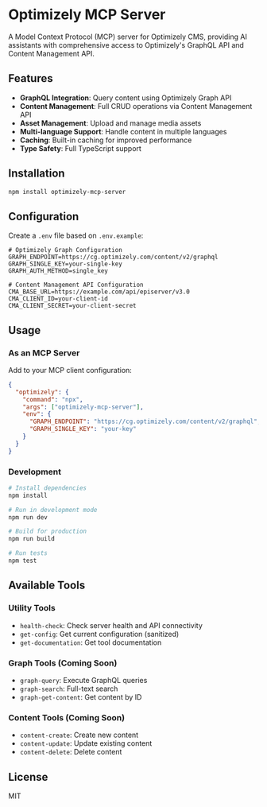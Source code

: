 # Optimizely MCP Server

A Model Context Protocol (MCP) server for Optimizely CMS, providing AI assistants with comprehensive access to Optimizely's GraphQL API and Content Management API.

## Features

- **GraphQL Integration**: Query content using Optimizely Graph API
- **Content Management**: Full CRUD operations via Content Management API
- **Asset Management**: Upload and manage media assets
- **Multi-language Support**: Handle content in multiple languages
- **Caching**: Built-in caching for improved performance
- **Type Safety**: Full TypeScript support

## Installation

```bash
npm install optimizely-mcp-server
```

## Configuration

Create a `.env` file based on `.env.example`:

```env
# Optimizely Graph Configuration
GRAPH_ENDPOINT=https://cg.optimizely.com/content/v2/graphql
GRAPH_SINGLE_KEY=your-single-key
GRAPH_AUTH_METHOD=single_key

# Content Management API Configuration
CMA_BASE_URL=https://example.com/api/episerver/v3.0
CMA_CLIENT_ID=your-client-id
CMA_CLIENT_SECRET=your-client-secret
```

## Usage

### As an MCP Server

Add to your MCP client configuration:

```json
{
  "optimizely": {
    "command": "npx",
    "args": ["optimizely-mcp-server"],
    "env": {
      "GRAPH_ENDPOINT": "https://cg.optimizely.com/content/v2/graphql",
      "GRAPH_SINGLE_KEY": "your-key"
    }
  }
}
```

### Development

```bash
# Install dependencies
npm install

# Run in development mode
npm run dev

# Build for production
npm run build

# Run tests
npm test
```

## Available Tools

### Utility Tools
- `health-check`: Check server health and API connectivity
- `get-config`: Get current configuration (sanitized)
- `get-documentation`: Get tool documentation

### Graph Tools (Coming Soon)
- `graph-query`: Execute GraphQL queries
- `graph-search`: Full-text search
- `graph-get-content`: Get content by ID

### Content Tools (Coming Soon)
- `content-create`: Create new content
- `content-update`: Update existing content
- `content-delete`: Delete content

## License

MIT